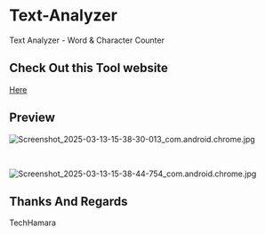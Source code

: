 # Text-Analyzer
Text Analyzer - Word &amp; Character Counter

## Check Out this Tool website 

[Here](https://techhamara.github.io/Text-Analyzer/)

## Preview 

![Screenshot_2025-03-13-15-38-30-013_com.android.chrome.jpg](https://github.com/user-attachments/assets/5634f098-d9b8-4dca-950c-45692868726f)

<br>

![Screenshot_2025-03-13-15-38-44-754_com.android.chrome.jpg](https://github.com/user-attachments/assets/2aff255c-9372-49a0-a56f-67323305a402)

## Thanks And Regards 
  TechHamara